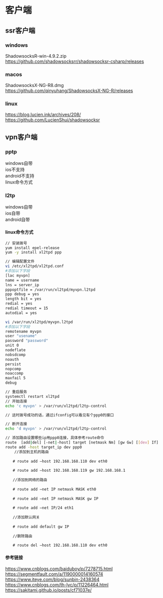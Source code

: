 # 客户端
## ssr客户端
### windows
ShadowsocksR-win-4.9.2.zip  
https://github.com/shadowsocksrr/shadowsocksr-csharp/releases  
### macos
ShadowsocksX-NG-R8.dmg  
https://github.com/qinyuhang/ShadowsocksX-NG-R/releases  
### linux
https://blog.lucien.ink/archives/208/
https://github.com/LucienShui/shadowsocksr  



## vpn客户端
### pptp
windows自带  
ios不支持  
android不支持  
linux命令方式  
### l2tp
windows自带  
ios自带  
android自带  
#### linux命令方式  
```bash
// 安装拨号
yum install epel-release
yum -y install xl2tpd ppp

// 编辑配置文件
vi /etc/xl2tpd/xl2tpd.conf
#添加以下字段
[lac myvpn]
name = username
lns = server_ip
pppoptfile = /var/run/xl2tpd/myvpn.l2tpd
ppp debug = yes
length bit = yes
redial = yes
redial timeout = 15
autodial = yes

vi /var/run/xl2tpd/myvpn.l2tpd
#添加以下字段
remotename myvpn
user "usename"
password "password"
unit 0
nodeflate
nobsdcomp
noauth
persist
nopcomp
noaccomp
maxfail 5
debug

// 重启服务
systemctl restart xl2tpd
// 开始连接
echo 'c myvpn' > /var/run/xl2tpd/l2tp-control

// 这时拨号成功的话，通过ifconfig可以看见有个ppp0的接口

// 断开连接
echo 'd myvpn' > /var/run/xl2tpd/l2tp-control

// 添加路由设置哪些ip用ppp0连接，具体参考route命令
route  [add|del] [-net|-host] target [netmask Nm] [gw Gw] [[dev] If]
route add -host target_ip dev ppp0
    //添加到主机的路由    
    
　　# route add –host 192.168.168.110 dev eth0    
    
　　# route add –host 192.168.168.119 gw 192.168.168.1    
    
　　//添加到网络的路由    
    
　　# route add –net IP netmask MASK eth0    
    
　　# route add –net IP netmask MASK gw IP    
    
　　# route add –net IP/24 eth1    
    
　　//添加默认网关    
    
　　# route add default gw IP    
    
　　//删除路由    
    
　　# route del –host 192.168.168.110 dev eth0   
```

#### 参考链接
https://www.cnblogs.com/baiduboy/p/7278715.html
https://segmentfault.com/a/1190000014160574  
https://www.iteye.com/blog/sunbin-2438364  
https://www.cnblogs.com/th-lyc/p/11226464.html  
https://sakitami.github.io/posts/cf71037e/  

